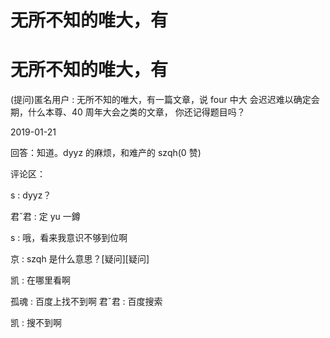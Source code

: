 # 无所不知的唯大，有

# 无所不知的唯大，有

(提问)匿名用户 : 无所不知的唯大，有一篇文章，说 four 中大 会迟迟难以确定会期，什么本尊、40 周年大会之类的文章， 你还记得题目吗？

2019-01-21

回答：知道。dyyz 的麻烦，和难产的 szqh(0 赞)

评论区：

s : dyyz？

君ˇ君 : 定 yu 一鐏

s : 哦，看来我意识不够到位啊

京 : szqh 是什么意思？[疑问][疑问]

凯 : 在哪里看啊

孤魂 : 百度上找不到啊 君ˇ君 : 百度搜索

凯 : 搜不到啊
